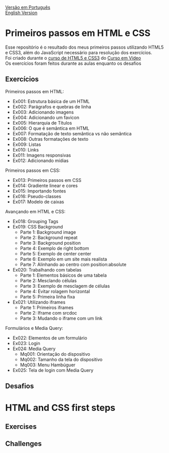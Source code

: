 [Versão em Português](https://github.com/francisleysalla/html-css/blob/public/README.md#primeiros-passos-em-html-e-css)  
[English Version](https://github.com/francisleysalla/html-css/blob/public/README.md#html-and-css-first-steps)  

# Primeiros passos em HTML e CSS

Esse repositório é o resultado dos meus primeiros passos utilizando HTML5 e CSS3, além do JavaScript necessário para resolução dos exercícios.  
Foi criado durante o <a href="https://www.youtube.com/watch?v=Ejkb_YpuHWs&list=PLHz_AreHm4dkZ9-atkcmcBaMZdmLHft8n" target='_blank'>curso de HTML5 e CSS3</a> do <a href="https://www.youtube.com/@CursoemVideo" target='_blank'>Curso em Vídeo</a>   
Os exercícios foram feitos durante as aulas enquanto os desafios <!-- foram realizados sem influência do professor, exceto  -->
<!-- Algumas opções:
   Retirar os desafios maiores como android, cordel
   Terminar a frase
-->

## Exercícios
Primeiros passos em HTML:
- Ex001: Estrutura básica de um HTML
- Ex002: Parágrafos e quebras de linha
- Ex003: Adicionando imagens
- Ex004: Adicionando um favicon
- Ex005: Hierarquia de Títulos
- Ex006: O que é semântica em HTML
- Ex007: Formatação de texto semântica vs não semântica
- Ex008: Outras formatações de texto
- Ex009: Listas
- Ex010: Links
- Ex011: Imagens responsivas
- Ex012: Adicionando mídias  

Primeiros passos em CSS:
- Ex013: Primeiros passos em CSS
- Ex014: Gradiente linear e cores
- Ex015: Importando fontes
- Ex016: Pseudo-classes 
- Ex017: Modelo de caixas

Avançando em HTML e CSS:
- Ex018: Grouping Tags
- Ex019: CSS Background
   - Parte 1: Background image
   - Parte 2: Background repeat
   - Parte 3: Background position
   - Parte 4: Exemplo de right bottom
   - Parte 5: Exemplo de center center
   - Parte 6: Exemplo em um site mais realista
   - Parte 7: Alinhando ao centro com position:absolute
- Ex020: Trabalhando com tabelas
   - Parte 1: Elementos básicos de uma tabela
   - Parte 2: Mesclando células
   - Parte 3: Exemplo de mesclagem de células
   - Parte 4: Evitar rolagem horizontal
   - Parte 5: Primeira linha fixa
- Ex021: Utilizando iframes
   - Parte 1: Primeiros iframes
   - Parte 2: Iframe com srcdoc
   - Parte 3: Mudando o iframe com um link

Formulários e Media Query:
- Ex022: Elementos de um formulário
- Ex023: Login
- Ex024: Media Query
   - Mq001: Orientação do dispositivo
   - Mq002: Tamanho da tela do dispositivo
   - Mq003: Menu Hambúguer
- Ex025: Tela de login com Media Query

## Desafios 

# HTML and CSS first steps

## Exercises

## Challenges

<!-- List of thing to do on this repo:
1. Put a name on each folder instead of numbers
2. Add the links to Guanabara's PDF's with the desafios and exercícios.
3. Maybe put the biggest projects in an dedicated repository. -->
